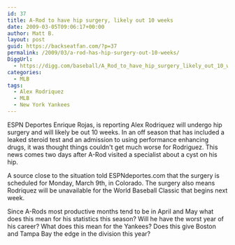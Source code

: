 ```yaml
---
id: 37
title: A-Rod to have hip surgery, likely out 10 weeks
date: 2009-03-05T09:06:17+00:00
author: Matt B.
layout: post
guid: https://backseatfan.com/?p=37
permalink: /2009/03/a-rod-has-hip-surgery-out-10-weeks/
DiggUrl:
  - https://digg.com/baseball/A_Rod_to_have_hip_surgery_likely_out_10_weeks
categories:
  - MLB
tags:
  - Alex Rodriquez
  - MLB
  - New York Yankees
---
```


<div class="entry">
  <p>
    ESPN Deportes Enrique Rojas, is reporting Alex Rodriquez will undergo hip surgery and will likely be out 10 weeks. In an off season that has included a leaked steroid test and an admission to using performance enhancing drugs, it was thought things couldn't get much worse for Rodriguez. This news comes two days after A-Rod visited a specialist about a cyst on his hip.
  </p>

  <p>
    A source close to the situation told ESPNdeportes.com that the surgery is scheduled for Monday, March 9th, in Colorado. The surgery also means Rodriquez will be unavailable for the World Baseball Classic that begins next week.
  </p>

  <p>
    Since A-Rods most productive months tend to be in April and May what does this mean for his statistics this season? Will he have the worst year of his career? What does this mean for the Yankees? Does this give Boston and Tampa Bay the edge in the division this year?
  </p>
</div>
